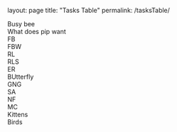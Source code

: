 layout: page
title: "Tasks Table"
permalink: /tasksTable/

<div class="flex-grid">
  <div class="col">Busy bee</div>
  <div class="col">What does pip want</div>
</div>
<div class="flex-grid">
  <div class="col">FB</div>
  <div class="col">FBW</div>
</div>
<div class="flex-grid">
  <div class="col">RL</div>
  <div class="col">RLS</div>
</div>
<div class="flex-grid">
  <div class="col">ER</div>
  <div class="col">BUtterfly</div>
</div>
<div class="flex-grid">
  <div class="col">GNG</div>
  <div class="col">SA</div>
</div>
<div class="flex-grid">
  <div class="col">NF</div>
  <div class="col">MC</div>
</div>
<div class="flex-grid">
  <div class="col">Kittens</div>
  <div class="col">Birds</div>
</div>
